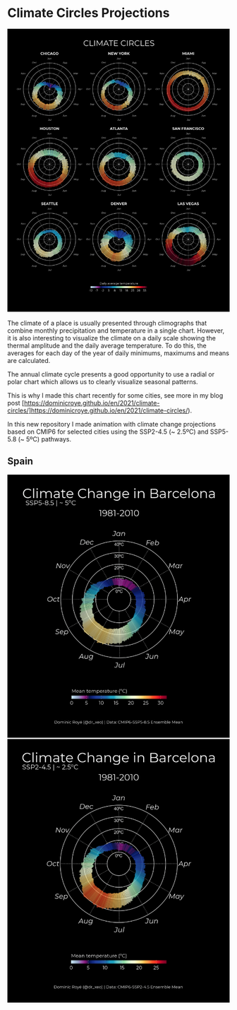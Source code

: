 # Climate Circles Projections

![](circle_climate_usa.png)

The climate of a place is usually presented through climographs that combine monthly precipitation and temperature in a single chart. However, it is also interesting to visualize the climate on a daily scale showing the thermal amplitude and the daily average temperature. To do this, the averages for each day of the year of daily minimums, maximums and means are calculated.

The annual climate cycle presents a good opportunity to use a radial or polar chart which allows us to clearly visualize seasonal patterns. 

This is why I made this chart recently for some cities, see more in my blog post [https://dominicroye.github.io/en/2021/climate-circles/]https://dominicroye.github.io/en/2021/climate-circles/).

In this new repository I made animation with climate change projections based on CMIP6 for selected cities using the SSP2-4.5 (~ 2.5ºC) and SSP5-5.8 (~ 5ºC) pathways. 


## Spain

![](Spain/CC_Barcelona_SSP585.gif)
![](Spain/CC_Barcelona_SSP245.gif)
